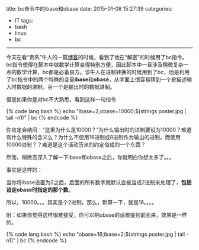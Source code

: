 title: bc命令中的ibase和obase
date: 2015-01-08 15:27:39
categories:
- IT
tags:
- bash
- linux
- bc
---
今天在看“贵系”牛人的一篇[博客](http://ppwwyyxx.com/2014/Student-Festival-Puzzle-2014/)的时候，看到了他在“解密”的时候用了bc指令。bc指令使得在脚本中做数学计算变得特别方便，因此脚本中一旦涉及稍微复杂一点的数学计算，bc都是必备良方。该牛人在进制转换的时候用到了bc，他是利用了bc指令中的两个特殊的变量**ibase**和**obase**，从字面上很容易猜到一个是描述输入时数据的进制，另一个是输出时的数据进制。

但是如果你是对bc不大熟悉，看到这样一句指令

{% code lang:bash %}
echo "ibase=2;obase=10000;$(strings poster.jpg  | tail -n1)" | bc
{% endcode %}

你肯定会纳闷：“这里为什么是10000？”为什么输出时的进制要设为10000？难道有什么特殊的含义么？为什么不使用16进制或8进制作为输出的进制，而使用10000进制？？难道是这个活动历来的约定俗成的一个东西？

然而，稍微去深入了解一下ibase和obase之后，你就明白你想太多了。。。

事实是这样的：

当你将ibase设置为2之后，后面的所有数字就默认会被当成2进制来处理了，**包括设定obase时指定的那个数**。

所以，10000。。。其实是个2进制，那么，默算一下，就是16。。。。

附：如果你觉得这样很难接受，你可以把obase的设置提到前面来，效果是一样的。

{% code lang:bash %}
echo "obase=16;ibase=2;$(strings poster.jpg  | tail -n1)" | bc
{% endcode %}

